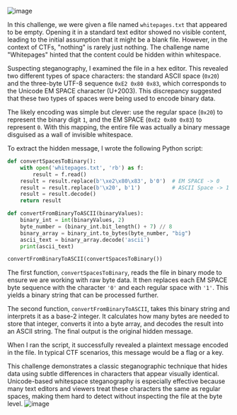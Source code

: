 ![image](https://github.com/user-attachments/assets/12c3aa0a-d5fe-47a5-9733-8af4b8a9d105)


In this challenge, we were given a file named `whitepages.txt` that appeared to be empty. Opening it in a standard text editor showed no visible content, leading to the initial assumption that it might be a blank file. However, in the context of CTFs, "nothing" is rarely just nothing. The challenge name "Whitepages" hinted that the content could be hidden within whitespace.

Suspecting steganography, I examined the file in a hex editor. This revealed two different types of space characters: the standard ASCII space (`0x20`) and the three-byte UTF-8 sequence `0xE2 0x80 0x83`, which corresponds to the Unicode EM SPACE character (U+2003). This discrepancy suggested that these two types of spaces were being used to encode binary data.

The likely encoding was simple but clever: use the regular space (`0x20`) to represent the binary digit `1`, and the EM SPACE (`0xE2 0x80 0x83`) to represent `0`. With this mapping, the entire file was actually a binary message disguised as a wall of invisible whitespace.

To extract the hidden message, I wrote the following Python script:

```python
def convertSpacesToBinary():
    with open('whitepages.txt', 'rb') as f:
        result = f.read()
    result = result.replace(b'\xe2\x80\x83', b'0')  # EM SPACE -> 0
    result = result.replace(b'\x20', b'1')          # ASCII Space -> 1
    result = result.decode()
    return result

def convertFromBinaryToASCII(binaryValues):
    binary_int = int(binaryValues, 2)
    byte_number = (binary_int.bit_length() + 7) // 8
    binary_array = binary_int.to_bytes(byte_number, "big")
    ascii_text = binary_array.decode('ascii')
    print(ascii_text)

convertFromBinaryToASCII(convertSpacesToBinary())
```

The first function, `convertSpacesToBinary`, reads the file in binary mode to ensure we are working with raw byte data. It then replaces each EM SPACE byte sequence with the character `'0'` and each regular space with `'1'`. This yields a binary string that can be processed further.

The second function, `convertFromBinaryToASCII`, takes this binary string and interprets it as a base-2 integer. It calculates how many bytes are needed to store that integer, converts it into a byte array, and decodes the result into an ASCII string. The final output is the original hidden message.

When I ran the script, it successfully revealed a plaintext message encoded in the file. In typical CTF scenarios, this message would be a flag or a key.

This challenge demonstrates a classic steganographic technique that hides data using subtle differences in characters that appear visually identical. Unicode-based whitespace steganography is especially effective because many text editors and viewers treat these characters the same as regular spaces, making them hard to detect without inspecting the file at the byte level.
![image](https://github.com/user-attachments/assets/6ee6daea-1763-49d8-8cbe-a4e7bf6c15f6)

